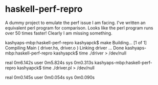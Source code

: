 haskell-perf-repro
==================

A dummy project to emulate the perf issue I am facing. I've written an
equivalent perl program for comparison. Looks like the perl program runs over
50 times faster! Clearly I am missing something.

kashyaps-mbp:haskell-perf-repro kashyapck$ make
Building...
[1 of 1] Compiling Main             ( driver.hs, driver.o )
Linking driver ...
Done
kashyaps-mbp:haskell-perf-repro kashyapck$ time ./driver > /dev/null

real	0m6.142s
user	0m5.824s
sys	0m0.313s
kashyaps-mbp:haskell-perf-repro kashyapck$ time ./driver.pl > /dev/null

real	0m0.145s
user	0m0.054s
sys	0m0.090s

